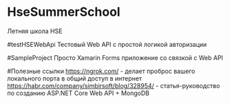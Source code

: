 # HseSummerSchool
Летняя школа HSE 

#testHSEWebApi
Тестовый Web API с простой логикой авторизации

#SampleProject
Просто Xamarin Forms приложение со связкой с Web API

#Полезные ссылки
https://ngrok.com/ - делает проброс вашего локального порта в общий доступ в интернет
https://habr.com/company/simbirsoft/blog/328954/ - статья-руководство по созданию ASP.NET Core Web API + MongoDB
